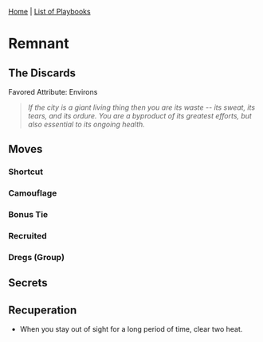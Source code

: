 [Home](../index.md) | [List of Playbooks](../index.md#Playbooks)

# Remnant
## The Discards
Favored Attribute: Environs

>*If the city is a giant living thing then you are its waste -- its sweat, its tears, and its ordure. You are a byproduct of its greatest efforts, but also essential to its ongoing health.*

## Moves

### Shortcut

### Camouflage

### Bonus Tie

### Recruited

### Dregs (Group)

## Secrets
## Recuperation
- When you stay out of sight for a long period of time, clear two heat.